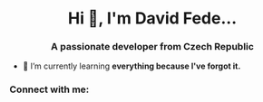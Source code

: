 <h1 align="center">Hi 👋, I'm David Fede...</h1>
<h3 align="center">A passionate developer from Czech Republic</h3>

- 🌱 I’m currently learning **everything because I've forgot it.**

<h3 align="left">Connect with me:</h3>
<p align="left">
</p>
